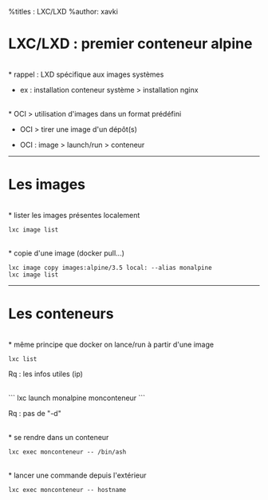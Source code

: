 %titles : LXC/LXD
%author: xavki

# LXC/LXD : premier conteneur alpine


<br>
* rappel : LXD spécifique aux images systèmes

* ex : installation conteneur système > installation nginx


<br>
* OCI > utilisation d'images dans un format prédéfini

* OCI > tirer une image d'un dépôt(s)

* OCI : image > launch/run > conteneur

------------------------------------------------------------------------

# Les images

<br>
* lister les images présentes localement

```
lxc image list
```

<br>
* copie d'une image (docker pull...)

```
lxc image copy images:alpine/3.5 local: --alias monalpine
lxc image list
``` 

------------------------------------------------------------------------

# Les conteneurs


<br>
* même principe que docker on lance/run à partir d'une image

```
lxc list
```

Rq : les infos utiles (ip)

<br>
```
lxc launch monalpine monconteneur
```

Rq : pas de "-d"

<br>
* se rendre dans un conteneur

```
lxc exec monconteneur -- /bin/ash
```

<br>
* lancer une commande depuis l'extérieur

```
lxc exec monconteneur -- hostname
```

